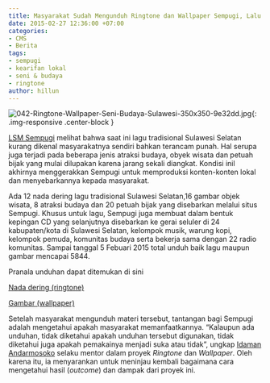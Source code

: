 ```yaml
---
title: Masyarakat Sudah Mengunduh Ringtone dan Wallpaper Sempugi, Lalu Apa?
date: 2015-02-27 12:36:00 +07:00
categories:
- CMS
- Berita
tags:
- sempugi
- kearifan lokal
- seni & budaya
- ringtone
author: hillun
---
```


![042-Ringtone-Wallpaper-Seni-Budaya-Sulawesi-350x350-9e32dd.jpg](/uploads/042-Ringtone-Wallpaper-Seni-Budaya-Sulawesi-350x350-9e32dd.jpg){: .img-responsive .center-block }

[LSM Sempugi](http://sempugi.org/) melihat bahwa saat ini lagu tradisional Sulawesi Selatan kurang dikenal masyarakatnya sendiri bahkan terancam punah. Hal serupa juga terjadi pada beberapa jenis atraksi budaya, obyek wisata dan petuah bijak yang mulai dilupakan karena jarang sekali diangkat. Kondisi inil akhirnya menggerakkan Sempugi untuk memproduksi konten-konten lokal dan menyebarkannya kepada masyarakat.

Ada 12 nada dering lagu tradisional Sulawesi Selatan,16 gambar objek wisata, 8 atraksi budaya dan 20 petuah bijak yang disebarkan melalui situs Sempugi. Khusus untuk lagu, Sempugi juga membuat dalam bentuk kepingan CD yang selanjutnya disebarkan ke gerai seluler di 24 kabupaten/kota di Sulawesi Selatan, kelompok musik, warung kopi, kelompok pemuda, komunitas budaya serta bekerja sama dengan 22 radio komunitas. Sampai tanggal 5 Febuari 2015 total unduh baik lagu maupun gambar mencapai 5844.

Pranala unduhan dapat ditemukan di sini

[Nada dering (ringtone)](http://sempugi.org/kanal/lagu-nada-dering/)

[Gambar (wallpaper)](http://sempugi.org/kanal/wall-paper-photo/)

Setelah masyarakat mengunduh materi tersebut, tantangan bagi Sempugi adalah mengetahui apakah masyarakat memanfaatkannya. “Kalaupun ada unduhan, tidak diketahui apakah unduhan tersebut digunakan, tidak diketahui juga apakah pemakainya menjadi suka atau tidak”, ungkap [Idaman Andarmosoko](http://ciptamedia.org/team/idaman-andarmosoko/) selaku mentor dalam proyek *Ringtone* dan *Wallpaper*. Oleh karena itu, ia menyarankan untuk meninjau kembali bagaimana cara mengetahui hasil (*outcome*) dan dampak dari proyek ini.